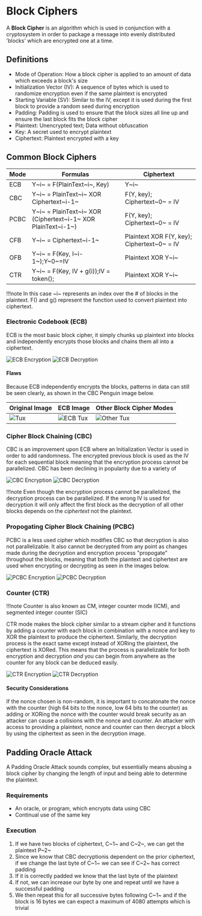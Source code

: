 # Block Ciphers

A **Block Cipher** is an algorithm which is used in conjunction with a cryptosystem in order to package a message into evenly distributed 'blocks' which are encrypted one at a time.

## Definitions

- Mode of Operation: How a block cipher is applied to an amount of data which exceeds a block's size
- Initialization Vector (IV): A sequence of bytes which is used to randomize encryption even if the same plaintext is encrypted
- Starting Variable (SV): Similar to the IV, except it is used during the first block to provide a random seed during encryption
- Padding: Padding is used to ensure that the block sizes all line up and ensure the last block fits the block cipher
- Plaintext: Unencrypted text; Data without obfuscation
- Key: A secret used to encrypt plaintext
- Ciphertext: Plaintext encrypted with a key

## Common Block Ciphers

| Mode | Formulas | Ciphertext |
| ---- | ---- | ---- |
| ECB |	Y~i~ = F(PlainText~i~, Key) | Y~i~
| CBC	|Y~i~ = PlainText~i~ XOR Ciphertext~i-1~ | F(Y, key); Ciphertext~0~ = IV
| PCBC |	Y~i~ = PlainText~i~ XOR (Ciphertext~i-1~ XOR PlainText~i-1~) | F(Y, key); Ciphertext~0~ = IV
| CFB | Y~i~ = Ciphertext~i-1~ | Plaintext XOR F(Y, key); Ciphertext~0~ = IV
| OFB |	Y~i~ = F(Key, I~i-1~);Y~0~=IV | Plaintext XOR Y~i~
| CTR |	Y~i~ = F(Key, IV + g(i));IV = token(); | Plaintext XOR Y~i~

!!!note
	In this case ~i~ represents an index over the # of blocks in the plaintext. F() and g() represent the function used to convert plaintext into ciphertext.

### Electronic Codebook (ECB)

ECB is the most basic block cipher, it simply chunks up plaintext into blocks and independently encrypts those blocks and chains them all into a ciphertext.

![ECB Encryption](images/ecb-encryption.png)
![ECB Decryption](images/ecb-decryption.png)

#### Flaws

Because ECB independently encrypts the blocks, patterns in data can still be seen clearly, as shown in the CBC Penguin image below.

| Original Image | ECB Image | Other Block Cipher Modes |
| --- | --- | --- |
| ![Tux](images/tux.jpg) | ![ECB Tux](images/tux-ecb.jpg) | ![Other Tux](images/tux-secure.jpg)|

### Cipher Block Chaining (CBC)

CBC is an improvement upon ECB where an Initialization Vector is used in order to add randomness. The encrypted previous block is used as the IV for each sequential block meaning that the encryption process cannot be parallelized. CBC has been declining in popularity due to a variety of

![CBC Encryption](images/cbc-encryption.png)
![CBC Decryption](images/cbc-decryption.png)

!!!note
	Even though the encryption process cannot be parallelized, the decryption process can be parallelized. If the wrong IV is used for decryption it will only affect the first block as the decryption of all other blocks depends on the *ciphertext* not the plaintext.

### Propogating Cipher Block Chaining (PCBC)

PCBC is a less used cipher which modifies CBC so that decryption is also not parallelizable. It also cannot be decrypted from any point as changes made during the decryption and encryption process "propogate" throughout the blocks, meaning that both the plaintext and ciphertext are used when encrypting or decrypting as seen in the images below.

![PCBC Encryption](images/pcbc-encryption.png)
![PCBC Decryption](images/pcbc-decryption.png)

### Counter (CTR)

!!!note
	Counter is also known as CM, integer counter mode (ICM), and segmented integer counter (SIC)

CTR mode makes the block cipher similar to a stream cipher and it functions by adding a counter with each block in combination with a nonce and key to XOR the plaintext to produce the ciphertext. Similarly, the decryption process is the exact same except instead of XORing the plaintext, the ciphertext is XORed. This means that the process is parallelizable for both encryption and decryption *and* you can begin from anywhere as the counter for any block can be deduced easily.

![CTR Encryption](images/ctr-encryption.png)
![CTR Decryption](images/ctr-decryption.png)

#### Security Considerations

If the nonce chosen is non-random, it is important to concatonate the nonce with the counter (high 64 bits to the nonce, low 64 bits to the counter) as adding or XORing the nonce with the counter would break security as an attacker can cause a collisions with the nonce and counter. An attacker with access to providing a plaintext, nonce and counter can then decrypt a block by using the ciphertext as seen in the decryption image.

## Padding Oracle Attack

A Padding Oracle Attack sounds complex, but essentially means abusing a block cipher by changing the length of input and being able to determine the plaintext.

### Requirements

- An oracle, or program, which encrypts data using CBC
- Continual use of the same key

### Execution

1. If we have two blocks of ciphertext, C~1~ and C~2~, we can get the plaintext P~2~
2. Since we know that CBC decryptionis dependent on the prior ciphertext, if we change the last byte of C~1~ we can see if C~2~ has correct padding
3. If it is correctly padded we know that the last byte of the plaintext
4. If not, we can increase our byte by one and repeat until we have a successful padding
5. We then repeat this for all successive bytes following C~1~ and if the block is 16 bytes we can expect a maximum of 4080 attempts which is trivial
